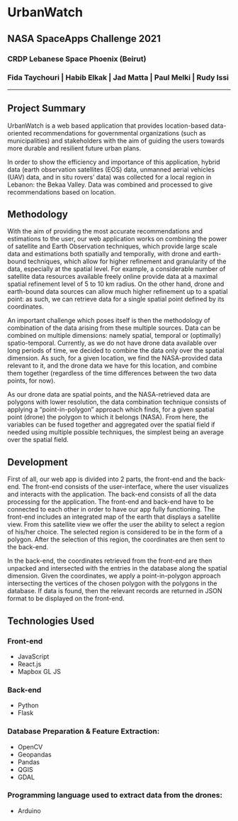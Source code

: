 # **UrbanWatch**

## NASA SpaceApps Challenge 2021
### CRDP Lebanese Space Phoenix (Beirut)

### Fida Taychouri | Habib Elkak | Jad Matta | Paul Melki | Rudy Issi 

--- 

## Project Summary
UrbanWatch is a web based application that provides location-based data-oriented recommendations for governmental organizations (such as municipalities) and stakeholders with the aim of guiding the users towards more durable and resilient future urban plans.

In order to show the efficiency and importance of this application, hybrid data (earth observation satellites (EOS) data, unmanned aerial vehicles (UAV) data, and in situ rovers’ data) was collected for a local region in Lebanon: the Bekaa Valley. Data was combined and processed to give recommendations based on location. 

## Methodology
With the aim of providing the most accurate recommendations and estimations to the user, our web application works on combining the power of satellite and Earth Observation techniques, which provide large scale data and estimations both spatially and temporally, with drone and earth-bound techniques, which allow for higher refinement and granularity of the data, especially at the spatial level. For example, a considerable number of satellite data resources available freely online provide data at a maximal spatial refinement level of 5 to 10 km radius. On the other hand, drone and earth-bound data sources can allow much higher refinement up to a spatial point: as such, we can retrieve data for a single spatial point defined by its coordinates.

An important challenge which poses itself is then the methodology of combination of the data arising from these multiple sources. Data can be combined on multiple dimensions: namely spatial, temporal or (optimally) spatio-temporal. Currently, as we do not have drone data available over long periods of time, we decided to combine the data only over the spatial dimension. As such, for a given location, we find the NASA-provided data relevant to it, and the drone data we have for this location, and combine them together (regardless of the time differences between the two data points, for now).

As our drone data are spatial points, and the NASA-retrieved data are polygons with lower resolution, the data combination technique consists of applying a “point-in-polygon” approach which finds, for a given spatial point (drone) the polygon to which it belongs (NASA). From here, the variables can be fused together and aggregated over the spatial field if needed using multiple possible techniques, the simplest being an average over the spatial field.

## Development
First of all, our web app is divided into 2 parts, the front-end and the back-end. The front-end consists of the user-interface, where the user visualizes and interacts with the application. The back-end consists of all the data processing for the application. The front-end and back-end have to be connected to each other in order to have our app fully functioning. The front-end includes an integrated map of the earth that displays a satellite view. From this satellite view we offer the user the ability to select a region of his/her choice. The selected region is considered to be in the form of a polygon. After the selection of this region, the coordinates are then sent to the back-end. 

In the back-end, the coordinates retrieved from the front-end are then unpacked and intersected with the entries in the database along the spatial dimension. Given the coordinates, we apply a point-in-polygon approach intersecting the vertices of the chosen polygon with the polygons in the database. If data is found, then the relevant records are returned in JSON format to be displayed on the front-end. 

## Technologies Used

### Front-end
- JavaScript
- React.js
- Mapbox GL JS

### Back-end
- Python
- Flask

### Database Preparation & Feature Extraction:
- OpenCV
- Geopandas
- Pandas
- QGIS
- GDAL

### Programming language used to extract data from the drones: 
- Arduino 
